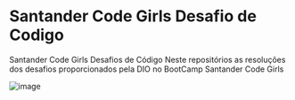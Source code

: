 # Santander Code Girls Desafio de Codigo
Santander Code Girls Desafios de Código Neste repositórios as resoluções dos desafios proporcionados pela DIO no BootCamp Santander Code Girls

![image](https://user-images.githubusercontent.com/24790794/179894687-cadd53eb-6b03-40d9-904c-a88d180a49e6.png)
